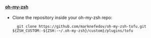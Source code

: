 
#### [oh-my-zsh](http://github.com/robbyrussell/oh-my-zsh)

- Clone the repository inside your oh-my-zsh repo:

        git clone https://github.com/marknefedov/oh-my-zsh-tofu.git ${ZSH_CUSTOM:-${ZSH:-~/.oh-my-zsh}/custom}/plugins/tofu

